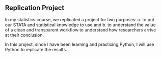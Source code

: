 ## Replication Project

In my statistics course, we replicated a project for two purposes: a. to put our STATA and statistical knowledge to use and b. to understand the value of a clean and transparent workflow to understand how researchers arrive at their conclusion. 

In this project, since I have been learning and practicing Python, I will use Python to replicate the results. 

